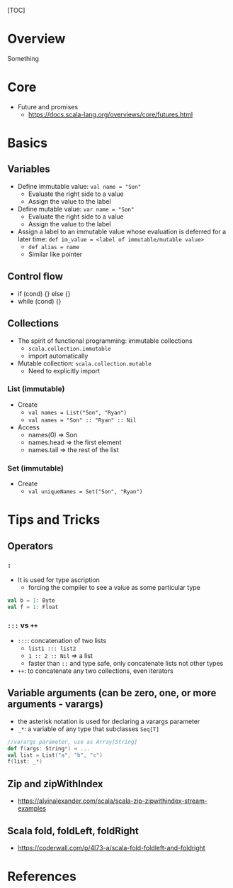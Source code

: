 [TOC]

# Overview

Something

# Core

- Future and promises
    + https://docs.scala-lang.org/overviews/core/futures.html

# Basics

## Variables

- Define immutable value: `val name = "Son"`
    + Evaluate the right side to a value
    + Assign the value to the label
- Define mutable value: `var name = "Son"`
    + Evaluate the right side to a value
    + Assign the value to the label
- Assign a label to an immutable value whose evaluation is deferred for
  a later time: `def im_value = <label of immutable/mutable value>`
    + `def alias = name`
    + Similar like pointer

## Control flow

- if (cond) {} else {}
- while (cond) {}

## Collections

- The spirit of functional programming: immutable collections
    + `scala.collection.immutable`
    + import automatically
- Mutable collection: `scala.collection.mutable`
    + Need to explicitly import

### List (immutable)

- Create
    + `val names = List("Son", "Ryan")`
    + `val names = "Son" :: "Ryan" :: Nil`
- Access
    + names(0) => Son
    + names.head => the first element
    + names.tail => the rest of the list

### Set (immutable)

- Create
    + `val uniqueNames = Set("Son", "Ryan")`

# Tips and Tricks

## Operators

### `:`

- It is used for type ascription
    + forcing the compiler to see a value as some particular type

```scala
val b = 1: Byte
val f = 1: Float
```

### `:::` vs `++`

- `:::`: concatenation of two lists
    + `list1 ::: list2`
    + `1 :: 2 :: Nil` => a list
    + faster than `::` and type safe, only concatenate lists not other
      types
- `++`: to concatenate any two collections, even iterators

## Variable arguments (can be zero, one, or more arguments - varargs)

- the asterisk notation is used for declaring a varargs parameter
- `_*`: a variable of any type that subclasses `Seq[T]`

```scala
//varargs parameter, use as Array[String]
def f(args: String*) = ...
val list = List("a", "b", "c")
f(list: _*)
```


## Zip and zipWithIndex

- https://alvinalexander.com/scala/scala-zip-zipwithindex-stream-examples

## Scala fold, foldLeft, foldRight

- https://coderwall.com/p/4l73-a/scala-fold-foldleft-and-foldright

# References

[tour]: https://docs.scala-lang.org/tour/tour-of-scala.html
[docs]: https://docs.scala-lang.org/overviews/index.html
[api]: https://www.scala-lang.org/api/2.12.6/index.html
[specs]: https://scala-lang.org/files/archive/spec/2.12/
[cheatsheet]: https://docs.scala-lang.org/cheatsheets/index.html
[style]: https://docs.scala-lang.org/style/index.html
[faq]: https://docs.scala-lang.org/tutorials/FAQ/index.html
[scala-java]: https://docs.scala-lang.org/tutorials/scala-for-java-programmers.html
